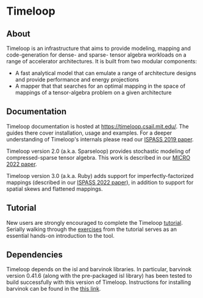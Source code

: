 # Timeloop

## About

Timeloop is an infrastructure that aims to provide modeling, mapping and code-generation for dense- and sparse- tensor algebra workloads on a range of accelerator architectures. It is built from two modular components:

* A fast analytical model that can emulate a range of architecture designs and provide performance and energy projections
* A mapper that that searches for an optimal mapping in the space of mappings of a tensor-algebra problem on a given architecture

## Documentation

Timeloop documentation is hosted at https://timeloop.csail.mit.edu/. The guides there cover installation, usage and examples.
For a deeper understanding of Timeloop's internals please read our [ISPASS 2019 paper](https://parashar.org/ispass19.pdf).

Timeloop version 2.0 (a.k.a. Sparseloop) provides stochastic modeling of compressed-sparse tensor algebra. This work is described in our [MICRO 2022 paper](https://www.computer.org/csdl/proceedings-article/micro/2022/627200b377/1HMSE23T13a).

Timeloop version 3.0 (a.k.a. Ruby) adds support for imperfectly-factorized mappings (described in our [ISPASS 2022 paper](https://ieeexplore.ieee.org/document/9804679)), in addition to support for spatial skews and flattened mappings.

## Tutorial

New users are strongly encouraged to complete the Timeloop [tutorial](https://accelergy.mit.edu/tutorial.html). Serially walking through the [exercises](https://github.com/Accelergy-Project/timeloop-accelergy-exercises/) from the tutorial serves as an essential hands-on introduction to the tool.

## Dependencies

Timeloop depends on the isl and barvinok libraries. In particular, barvinok version 0.41.6 (along with the pre-packaged isl library) has been tested to
build successfully with this version of Timeloop. Instructions for installing barvinok can be found in the [this link](https://barvinok.sourceforge.io/).
